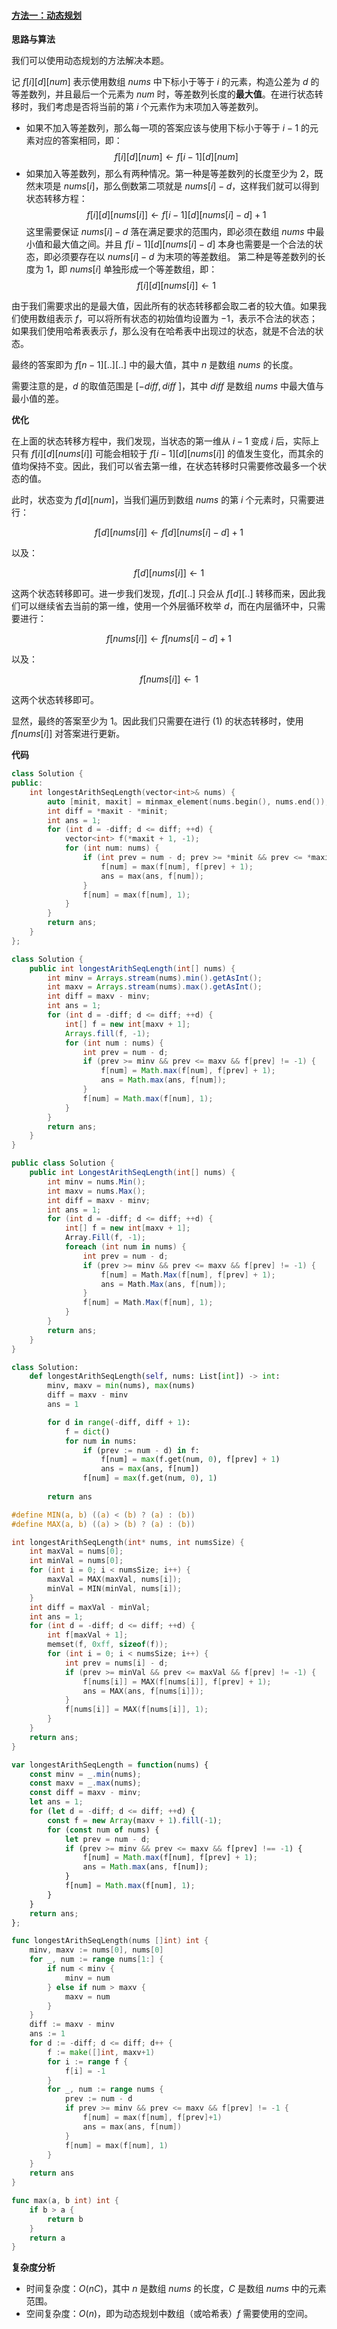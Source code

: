 ﻿#### [方法一：动态规划](https://leetcode.cn/problems/longest-arithmetic-subsequence/solutions/2238031/zui-chang-deng-chai-shu-lie-by-leetcode-eieq8/)

**思路与算法**

我们可以使用动态规划的方法解决本题。

记 $f[i][d][num]$ 表示使用数组 $nums$ 中下标小于等于 $i$ 的元素，构造公差为 $d$ 的等差数列，并且最后一个元素为 $num$ 时，等差数列长度的**最大值**。在进行状态转移时，我们考虑是否将当前的第 $i$ 个元素作为末项加入等差数列。

-   如果不加入等差数列，那么每一项的答案应该与使用下标小于等于 $i-1$ 的元素对应的答案相同，即：
    $$f[i][d][num] \leftarrow f[i-1][d][num]$$
-   如果加入等差数列，那么有两种情况。第一种是等差数列的长度至少为 $2$，既然末项是 $nums[i]$，那么倒数第二项就是 $nums[i] - d$，这样我们就可以得到状态转移方程：
    $$f[i][d][nums[i]] \leftarrow f[i-1][d][nums[i] - d] + 1$$
    这里需要保证 $nums[i] - d$ 落在满足要求的范围内，即必须在数组 $nums$ 中最小值和最大值之间。并且 $f[i-1][d][nums[i] - d]$ 本身也需要是一个合法的状态，即必须要存在以 $nums[i] - d$ 为末项的等差数组。
    第二种是等差数列的长度为 $1$，即 $nums[i]$ 单独形成一个等差数组，即：
    $$f[i][d][nums[i]] \leftarrow 1$$

由于我们需要求出的是最大值，因此所有的状态转移都会取二者的较大值。如果我们使用数组表示 $f$，可以将所有状态的初始值均设置为 $-1$，表示不合法的状态；如果我们使用哈希表表示 $f$，那么没有在哈希表中出现过的状态，就是不合法的状态。

最终的答案即为 $f[n-1][..][..]$ 中的最大值，其中 $n$ 是数组 $nums$ 的长度。

需要注意的是，$d$ 的取值范围是 $[-diff, diff~]$，其中 $diff$ 是数组 $nums$ 中最大值与最小值的差。

**优化**

在上面的状态转移方程中，我们发现，当状态的第一维从 $i-1$ 变成 $i$ 后，实际上只有 $f[i][d][nums[i]]$ 可能会相较于 $f[i-1][d][nums[i]]$ 的值发生变化，而其余的值均保持不变。因此，我们可以省去第一维，在状态转移时只需要修改最多一个状态的值。

此时，状态变为 $f[d][num]$，当我们遍历到数组 $nums$ 的第 $i$ 个元素时，只需要进行：

$$f[d][nums[i]] \leftarrow f[d][nums[i] - d] + 1$$

以及：

$$f[d][nums[i]] \leftarrow 1$$

这两个状态转移即可。进一步我们发现，$f[d][..]$ 只会从 $f[d][..]$ 转移而来，因此我们可以继续省去当前的第一维，使用一个外层循环枚举 $d$，而在内层循环中，只需要进行：

$$f[nums[i]] \leftarrow f[nums[i] - d] + 1 \tag{1}$$

以及：

$$f[nums[i]] \leftarrow 1$$

这两个状态转移即可。

显然，最终的答案至少为 $1$。因此我们只需要在进行 $(1)$ 的状态转移时，使用 $f[nums[i]]$ 对答案进行更新。

**代码**

```cpp
class Solution {
public:
    int longestArithSeqLength(vector<int>& nums) {
        auto [minit, maxit] = minmax_element(nums.begin(), nums.end());
        int diff = *maxit - *minit;
        int ans = 1;
        for (int d = -diff; d <= diff; ++d) {
            vector<int> f(*maxit + 1, -1);
            for (int num: nums) {
                if (int prev = num - d; prev >= *minit && prev <= *maxit && f[prev] != -1) {
                    f[num] = max(f[num], f[prev] + 1);
                    ans = max(ans, f[num]);
                }
                f[num] = max(f[num], 1);
            }
        }
        return ans;
    }
};
```

```java
class Solution {
    public int longestArithSeqLength(int[] nums) {
        int minv = Arrays.stream(nums).min().getAsInt();
        int maxv = Arrays.stream(nums).max().getAsInt();
        int diff = maxv - minv;
        int ans = 1;
        for (int d = -diff; d <= diff; ++d) {
            int[] f = new int[maxv + 1];
            Arrays.fill(f, -1);
            for (int num : nums) {
                int prev = num - d;
                if (prev >= minv && prev <= maxv && f[prev] != -1) {
                    f[num] = Math.max(f[num], f[prev] + 1);
                    ans = Math.max(ans, f[num]);
                }
                f[num] = Math.max(f[num], 1);
            }
        }
        return ans;
    }
}
```

```csharp
public class Solution {
    public int LongestArithSeqLength(int[] nums) {
        int minv = nums.Min();
        int maxv = nums.Max();
        int diff = maxv - minv;
        int ans = 1;
        for (int d = -diff; d <= diff; ++d) {
            int[] f = new int[maxv + 1];
            Array.Fill(f, -1);
            foreach (int num in nums) {
                int prev = num - d;
                if (prev >= minv && prev <= maxv && f[prev] != -1) {
                    f[num] = Math.Max(f[num], f[prev] + 1);
                    ans = Math.Max(ans, f[num]);
                }
                f[num] = Math.Max(f[num], 1);
            }
        }
        return ans;
    }
}
```

```python
class Solution:
    def longestArithSeqLength(self, nums: List[int]) -> int:
        minv, maxv = min(nums), max(nums)
        diff = maxv - minv
        ans = 1

        for d in range(-diff, diff + 1):
            f = dict()
            for num in nums:
                if (prev := num - d) in f:
                    f[num] = max(f.get(num, 0), f[prev] + 1)
                    ans = max(ans, f[num])
                f[num] = max(f.get(num, 0), 1)
        
        return ans
```

```c
#define MIN(a, b) ((a) < (b) ? (a) : (b))
#define MAX(a, b) ((a) > (b) ? (a) : (b))

int longestArithSeqLength(int* nums, int numsSize) {
    int maxVal = nums[0];
    int minVal = nums[0];
    for (int i = 0; i < numsSize; i++) {
        maxVal = MAX(maxVal, nums[i]);
        minVal = MIN(minVal, nums[i]);
    }
    int diff = maxVal - minVal;
    int ans = 1;
    for (int d = -diff; d <= diff; ++d) {
        int f[maxVal + 1];
        memset(f, 0xff, sizeof(f));
        for (int i = 0; i < numsSize; i++) {
            int prev = nums[i] - d; 
            if (prev >= minVal && prev <= maxVal && f[prev] != -1) {
                f[nums[i]] = MAX(f[nums[i]], f[prev] + 1);
                ans = MAX(ans, f[nums[i]]);
            }
            f[nums[i]] = MAX(f[nums[i]], 1);
        }
    }
    return ans;
}
```

```javascript
var longestArithSeqLength = function(nums) {
    const minv = _.min(nums);
    const maxv = _.max(nums);
    const diff = maxv - minv;
    let ans = 1;
    for (let d = -diff; d <= diff; ++d) {
        const f = new Array(maxv + 1).fill(-1);
        for (const num of nums) {
            let prev = num - d;
            if (prev >= minv && prev <= maxv && f[prev] !== -1) {
                f[num] = Math.max(f[num], f[prev] + 1);
                ans = Math.max(ans, f[num]);
            }
            f[num] = Math.max(f[num], 1);
        }
    }
    return ans;
};
```

```go
func longestArithSeqLength(nums []int) int {
    minv, maxv := nums[0], nums[0]
    for _, num := range nums[1:] {
        if num < minv {
            minv = num
        } else if num > maxv {
            maxv = num
        }
    }
    diff := maxv - minv
    ans := 1
    for d := -diff; d <= diff; d++ {
        f := make([]int, maxv+1)
        for i := range f {
            f[i] = -1
        }
        for _, num := range nums {
            prev := num - d
            if prev >= minv && prev <= maxv && f[prev] != -1 {
                f[num] = max(f[num], f[prev]+1)
                ans = max(ans, f[num])
            }
            f[num] = max(f[num], 1)
        }
    }
    return ans
}

func max(a, b int) int {
    if b > a {
        return b
    }
    return a
}
```

**复杂度分析**

-   时间复杂度：$O(nC)$，其中 $n$ 是数组 $nums$ 的长度，$C$ 是数组 $nums$ 中的元素范围。
-   空间复杂度：$O(n)$，即为动态规划中数组（或哈希表）$f$ 需要使用的空间。
